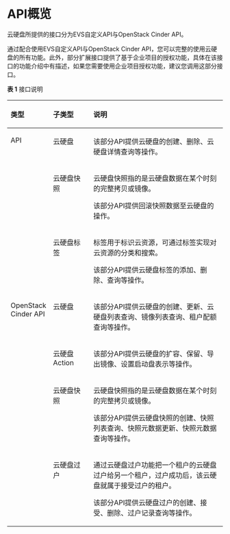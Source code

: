 # API概览<a name="zh-cn_topic_0124881427"></a>

云硬盘所提供的接口分为EVS自定义API与OpenStack Cinder API。

通过配合使用EVS自定义API与OpenStack Cinder API，您可以完整的使用云硬盘的所有功能。此外，部分扩展接口提供了基于企业项目的授权功能，具体在该接口的功能介绍中有描述，如果您需要使用企业项目授权功能，建议您调用这部分接口。

**表 1**  接口说明

<a name="zh-cn_topic_0121588224_table5876102613294"></a>
<table><thead align="left"><tr id="zh-cn_topic_0121588224_row3878122616298"><th class="cellrowborder" valign="top" width="17%" id="mcps1.2.4.1.1"><p id="zh-cn_topic_0121588224_p487811268290"><a name="zh-cn_topic_0121588224_p487811268290"></a><a name="zh-cn_topic_0121588224_p487811268290"></a><strong id="zh-cn_topic_0121588224_b1251874443714"><a name="zh-cn_topic_0121588224_b1251874443714"></a><a name="zh-cn_topic_0121588224_b1251874443714"></a>类型</strong></p>
</th>
<th class="cellrowborder" valign="top" width="18.98%" id="mcps1.2.4.1.2"><p id="zh-cn_topic_0121588224_p68781126182914"><a name="zh-cn_topic_0121588224_p68781126182914"></a><a name="zh-cn_topic_0121588224_p68781126182914"></a><strong id="zh-cn_topic_0121588224_b125201844173712"><a name="zh-cn_topic_0121588224_b125201844173712"></a><a name="zh-cn_topic_0121588224_b125201844173712"></a>子类型</strong></p>
</th>
<th class="cellrowborder" valign="top" width="64.02%" id="mcps1.2.4.1.3"><p id="zh-cn_topic_0121588224_p158781726112914"><a name="zh-cn_topic_0121588224_p158781726112914"></a><a name="zh-cn_topic_0121588224_p158781726112914"></a><strong id="zh-cn_topic_0121588224_b15203449370"><a name="zh-cn_topic_0121588224_b15203449370"></a><a name="zh-cn_topic_0121588224_b15203449370"></a>说明</strong></p>
</th>
</tr>
</thead>
<tbody><tr id="row8756133619716"><td class="cellrowborder" rowspan="3" valign="top" width="17%" headers="mcps1.2.4.1.1 "><p id="p1953888887"><a name="p1953888887"></a><a name="p1953888887"></a>API</p>
</td>
<td class="cellrowborder" valign="top" width="18.98%" headers="mcps1.2.4.1.2 "><p id="p115392818814"><a name="p115392818814"></a><a name="p115392818814"></a>云硬盘</p>
</td>
<td class="cellrowborder" valign="top" width="64.02%" headers="mcps1.2.4.1.3 "><p id="p6540881586"><a name="p6540881586"></a><a name="p6540881586"></a>该部分API提供云硬盘的创建、删除、云硬盘详情查询等操作。</p>
</td>
</tr>
<tr id="row1340619396716"><td class="cellrowborder" valign="top" headers="mcps1.2.4.1.1 "><p id="p115407810816"><a name="p115407810816"></a><a name="p115407810816"></a>云硬盘快照</p>
</td>
<td class="cellrowborder" valign="top" headers="mcps1.2.4.1.2 "><p id="p2054113817818"><a name="p2054113817818"></a><a name="p2054113817818"></a>云硬盘快照指的是云硬盘数据在某个时刻的完整拷贝或镜像。</p>
<p id="p1054112812817"><a name="p1054112812817"></a><a name="p1054112812817"></a>该部分API提供回滚快照数据至云硬盘的操作。</p>
</td>
</tr>
<tr id="row94071041170"><td class="cellrowborder" valign="top" headers="mcps1.2.4.1.1 "><p id="p454219817815"><a name="p454219817815"></a><a name="p454219817815"></a>云硬盘标签</p>
</td>
<td class="cellrowborder" valign="top" headers="mcps1.2.4.1.2 "><p id="p55421681582"><a name="p55421681582"></a><a name="p55421681582"></a>标签用于标识云资源，可通过标签实现对云资源的分类和搜索。</p>
<p id="p971310714105"><a name="p971310714105"></a><a name="p971310714105"></a>该部分API提供云硬盘标签的添加、删除、查询等操作。</p>
</td>
</tr>
<tr id="zh-cn_topic_0121588224_row148781026122919"><td class="cellrowborder" rowspan="4" valign="top" width="17%" headers="mcps1.2.4.1.1 "><p id="zh-cn_topic_0121588224_p16878726162916"><a name="zh-cn_topic_0121588224_p16878726162916"></a><a name="zh-cn_topic_0121588224_p16878726162916"></a>OpenStack Cinder API</p>
</td>
<td class="cellrowborder" valign="top" width="18.98%" headers="mcps1.2.4.1.2 "><p id="zh-cn_topic_0121588224_p128788265295"><a name="zh-cn_topic_0121588224_p128788265295"></a><a name="zh-cn_topic_0121588224_p128788265295"></a>云硬盘</p>
</td>
<td class="cellrowborder" valign="top" width="64.02%" headers="mcps1.2.4.1.3 "><p id="zh-cn_topic_0121588224_p56591328178"><a name="zh-cn_topic_0121588224_p56591328178"></a><a name="zh-cn_topic_0121588224_p56591328178"></a>该部分API提供云硬盘的创建、更新、云硬盘列表查询、镜像列表查询、租户配额查询等操作。</p>
</td>
</tr>
<tr id="zh-cn_topic_0121588224_row1987820263297"><td class="cellrowborder" valign="top" headers="mcps1.2.4.1.1 "><p id="zh-cn_topic_0121588224_p8939172693215"><a name="zh-cn_topic_0121588224_p8939172693215"></a><a name="zh-cn_topic_0121588224_p8939172693215"></a>云硬盘Action</p>
</td>
<td class="cellrowborder" valign="top" headers="mcps1.2.4.1.2 "><p id="zh-cn_topic_0121588224_p86434284717"><a name="zh-cn_topic_0121588224_p86434284717"></a><a name="zh-cn_topic_0121588224_p86434284717"></a>该部分API提供云硬盘的扩容、保留、导出镜像、设置启动盘表示等操作。</p>
</td>
</tr>
<tr id="zh-cn_topic_0121588224_row87746166614"><td class="cellrowborder" valign="top" headers="mcps1.2.4.1.1 "><p id="zh-cn_topic_0121588224_p197741716567"><a name="zh-cn_topic_0121588224_p197741716567"></a><a name="zh-cn_topic_0121588224_p197741716567"></a>云硬盘快照</p>
</td>
<td class="cellrowborder" valign="top" headers="mcps1.2.4.1.2 "><p id="p574018556012"><a name="p574018556012"></a><a name="p574018556012"></a>云硬盘快照指的是云硬盘数据在某个时刻的完整拷贝或镜像。</p>
<p id="zh-cn_topic_0121588224_p1477491610610"><a name="zh-cn_topic_0121588224_p1477491610610"></a><a name="zh-cn_topic_0121588224_p1477491610610"></a>该部分API提供云硬盘快照的创建、快照列表查询、快照元数据更新、快照元数据查询等操作。</p>
</td>
</tr>
<tr id="zh-cn_topic_0121588224_row816313459617"><td class="cellrowborder" valign="top" headers="mcps1.2.4.1.1 "><p id="zh-cn_topic_0121588224_p1216317451267"><a name="zh-cn_topic_0121588224_p1216317451267"></a><a name="zh-cn_topic_0121588224_p1216317451267"></a>云硬盘过户</p>
</td>
<td class="cellrowborder" valign="top" headers="mcps1.2.4.1.2 "><p id="p1876353719210"><a name="p1876353719210"></a><a name="p1876353719210"></a>通过云硬盘过户功能把一个租户的云硬盘过户给另一个租户，过户成功后，该云硬盘就属于接受过户的租户。</p>
<p id="p1948613421824"><a name="p1948613421824"></a><a name="p1948613421824"></a>该部分API提供云硬盘过户的创建、接受、删除、过户记录查询等操作。</p>
</td>
</tr>
</tbody>
</table>

